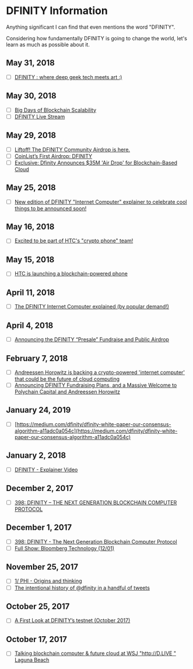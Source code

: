 # DFINITY Information

Anything significant I can find that even mentions the word "DFINITY".

Considering how fundamentally DFINITY is going to change the world, let's learn as much as possible about it.

## May 31, 2018

- [ ] [DFINITY : where deep geek tech meets art :)](https://twitter.com/dominic_w/status/1002260693490454528)

## May 30, 2018

- [ ] [Big Days of Blockchain Scalability](https://medium.com/zkcapital/big-days-of-blockchain-scalability-d696ca3d8d72)
- [ ] [DFINITY Live Stream](https://www.youtube.com/watch?v=IuXC8bphzmM)

## May 29, 2018

- [ ] [Liftoff! The DFINITY Community Airdrop is here.](https://medium.com/dfinity/liftoff-the-dfinity-community-airdrop-is-here-5a11b94a2d03)
- [ ] [CoinList’s First Airdrop: DFINITY](https://medium.com/@coinlist/coinlists-first-airdrop-dfinity-207fe207a3ac)
- [ ] [Exclusive: Dfinity Announces $35M 'Air Drop' for Blockchain-Based Cloud](http://fortune.com/2018/05/29/blockchain-dfinity-air-drop)

## May 25, 2018

- [ ] [New edition of DFINITY "Internet Computer" explainer to celebrate cool things to be announced soon!](https://twitter.com/dominic_w/status/1000179822809640961)

## May 16, 2018

- [ ] [Excited to be part of HTC's "crypto phone" team!](https://twitter.com/dominic_w/status/996903047186993157)

## May 15, 2018

- [ ] [HTC is launching a blockchain-powered phone](https://thenextweb.com/insider/2018/05/15/htc-blockchain-powered-phone/)

## April 11, 2018

- [ ] [The DFINITY Internet Computer explained (by popular demand!)](https://twitter.com/dominic_w/status/984270627388375040)

## April 4, 2018

- [ ] [Announcing the DFINITY “Presale” Fundraise and Public Airdrop](https://medium.com/dfinity/announcing-the-dfinity-presale-fundraise-and-public-airdrop-cdea19892ef6)

## February 7, 2018

- [ ] [Andreessen Horowitz is backing a crypto-powered 'internet computer' that could be the future of cloud computing](http://www.businessinsider.com/polychain-andreessen-horowitz-dfinity-2018-2?r=UK&IR=T)
- [ ] [Announcing DFINITY Fundraising Plans, and a Massive Welcome to Polychain Capital and Andreessen Horowitz](https://medium.com/dfinity/announcing-dfinity-fundraising-plans-and-a-massive-welcome-to-polychain-capital-and-andreessen-2ceb34769cd3)

## January 24, 2019

- [ ] [https://medium.com/dfinity/dfinity-white-paper-our-consensus-algorithm-a11adc0a054c](https://medium.com/dfinity/dfinity-white-paper-our-consensus-algorithm-a11adc0a054c)

## January 2, 2018

- [ ] [DFINITY - Explainer Video](https://www.youtube.com/watch?v=kyCfGRZaDnw)

## December 2, 2017

- [ ] [398: DFINITY – THE NEXT GENERATION BLOCKCHAIN COMPUTER PROTOCOL](http://techblogwriter.co.uk/difinity/)

## December 1, 2017

- [ ] [398: DFINITY - The Next Generation Blockchain Computer Protocol](https://www.youtube.com/watch?v=aDNCZFdxqso)
- [ ] [Full Show: Bloomberg Technology (12/01)](https://www.youtube.com/watch?v=OZ3bVr7YDd4)

## November 25, 2017

- [ ] [1/ PHI - Origins and thinking](https://twitter.com/dominic_w/status/934545186801123328)
- [ ] [The intentional history of @dfinity in a handful of tweets](https://twitter.com/artia/status/932724166960340994)

## October 25, 2017

- [ ] [A First Look at DFINITY’s testnet (October 2017)](https://medium.com/dfinity/a-first-look-at-dfinit-ys-testnet-october-2017-8a94737bbc4)

## October 17, 2017

- [ ] [Talking blockchain computer & future cloud at WSJ "http://D.LIVE " Laguna Beach](https://twitter.com/dominic_w/status/920355625762152448)
